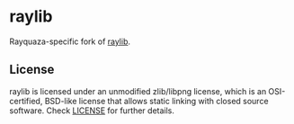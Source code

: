 # raylib

Rayquaza-specific fork of [raylib](https://www.raylib.com/).

## License

raylib is licensed under an unmodified zlib/libpng license, which is an OSI-certified, BSD-like license that allows static linking with closed source software. Check [LICENSE](LICENSE.md) for further details.
